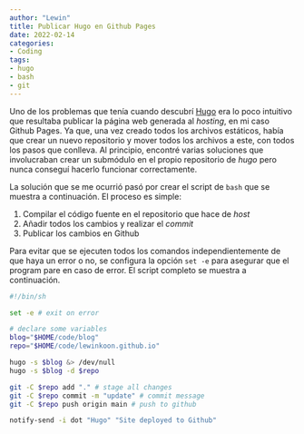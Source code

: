 ```yaml
---
author: "Lewin"
title: Publicar Hugo en Github Pages
date: 2022-02-14
categories:
- Coding
tags:
- hugo
- bash
- git
---
```


Uno de los problemas que tenía cuando descubrí [Hugo](https://github.com/gohugoio/hugo) era lo poco intuitivo que resultaba publicar la página web generada al *hosting*, en mi caso Github Pages. Ya que, una vez creado todos los archivos estáticos, había que crear un nuevo repositorio y mover todos los archivos a este, con todos los pasos que conlleva. Al principio, encontré varias soluciones que involucraban crear un submódulo en el propio repositorio de *hugo* pero nunca conseguí hacerlo funcionar correctamente.

La solución que se me ocurrió pasó por crear el script de `bash` que se muestra a continuación. El proceso es simple:
1.  Compilar el código fuente en el repositorio que hace de *host*
2. Añadir todos los cambios y realizar el *commit*
3. Publicar los cambios en Github

Para evitar que se ejecuten todos los comandos independientemente de que haya un error o no, se configura la opción `set -e` para asegurar que el program pare en caso de error. El script completo se muestra a continuación.

```bash
#!/bin/sh

set -e # exit on error

# declare some variables
blog="$HOME/code/blog"
repo="$HOME/code/lewinkoon.github.io"

hugo -s $blog &> /dev/null
hugo -s $blog -d $repo

git -C $repo add "." # stage all changes
git -C $repo commit -m "update" # commit message
git -C $repo push origin main # push to github

notify-send -i dot "Hugo" "Site deployed to Github"
```